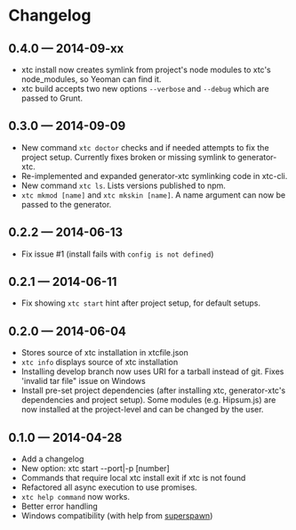 # Changelog

## 0.4.0 — 2014-09-xx
- xtc install now creates symlink from project's node modules to xtc's node_modules, so Yeoman can find it.
- xtc build accepts two new options `--verbose` and `--debug` which are passed to Grunt.

## 0.3.0 — 2014-09-09
- New command `xtc doctor` checks and if needed attempts to fix the project setup. Currently fixes broken or missing symlink to generator-xtc.
- Re-implemented and expanded generator-xtc symlinking code in xtc-cli.
- New command `xtc ls`. Lists versions published to npm.
- `xtc mkmod [name]` and `xtc mkskin [name]`. A name argument can now be passed to the generator.

## 0.2.2 — 2014-06-13
- Fix issue #1 (install fails with `config is not defined`)

## 0.2.1 — 2014-06-11
- Fix showing `xtc start` hint after project setup, for default setups.

## 0.2.0 — 2014-06-04
- Stores source of xtc installation in xtcfile.json
- `xtc info` displays source of xtc installation
- Installing develop branch now uses URI for a tarball instead of git. Fixes 'invalid tar file" issue on Windows
- Install pre-set project dependencies (after installing xtc, generator-xtc's dependencies and project setup). Some modules (e.g. Hipsum.js) are now installed at the project-level and can be changed by the user.

## 0.1.0 — 2014-04-28
- Add a changelog
- New option: xtc start --port|-p [number]
- Commands that require local xtc install exit if xtc is not found
- Refactored all async execution to use promises.
- `xtc help command` now works.
- Better error handling
- Windows compatibility (with help from [superspawn](https://github.com/MarcDiethelm/superspawn))
